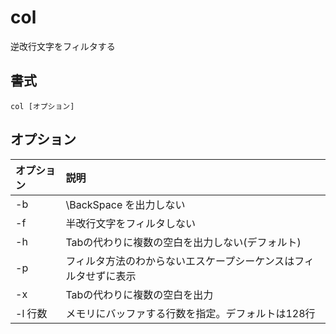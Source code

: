 # col

逆改行文字をフィルタする

## 書式

```
col [オプション]
```

## オプション

|オプション|説明|
|:--|:--|
|-b|\BackSpace を出力しない|
|-f|半改行文字をフィルタしない|
|-h|Tabの代わりに複数の空白を出力しない(デフォルト)|
|-p|フィルタ方法のわからないエスケープシーケンスはフィルタせずに表示|
|-x|Tabの代わりに複数の空白を出力|
|-l 行数|メモリにバッファする行数を指定。デフォルトは128行|
